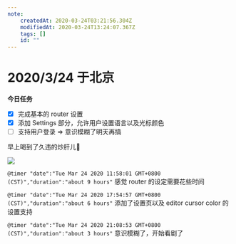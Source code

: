 ```yaml
---
note:
    createdAt: 2020-03-24T03:21:56.304Z
    modifiedAt: 2020-03-24T13:24:07.367Z
    tags: []
    id: ""
---
```

# 2020/3/24 于北京

**今日任务**

* [x] 完成基本的 router 设置
* [x] 添加 Settings 部分，允许用户设置语言以及光标颜色
* [ ] 支持用户登录 => 意识模糊了明天再搞

早上喝到了久违的炒肝儿🌝

![](https://i.loli.net/2020/03/24/GVCRzvpZiAIlM8w.jpg)  

`@timer "date":"Tue Mar 24 2020 11:58:01 GMT+0800 (CST)","duration":"about 9 hours"`
感觉 router 的设定需要花些时间

`@timer "date":"Tue Mar 24 2020 17:54:57 GMT+0800 (CST)","duration":"about 6 hours"`
添加了设置页以及 editor cursor color 的设置支持

`@timer "date":"Tue Mar 24 2020 21:08:53 GMT+0800 (CST)","duration":"about 3 hours"`
意识模糊了，开始看剧了